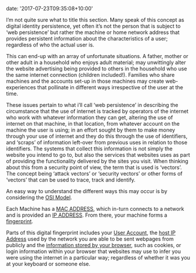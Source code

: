 
date: '2017-07-23T09:35:08+10:00'


<span style="font-weight: 400;">I’m not quite sure what to title this section. Many speak of this concept as <span class="textannotation disambiguated wl-thing" id="urn:local-text-annotation-yt9vbrswgsttwq9izj3ppeetg3ufdw1x" itemid="http://data.wordlift.io/wl0293/entity/digital_identity">digital identity</span> <span class="textannotation disambiguated wl-thing" id="urn:enhancement-70fb9b4d-e234-3c83-bb9a-b8fc05b5f0af" itemid="http://data.wordlift.io/wl0293/entity/persistence_computer_science">persistence</span>, yet often it’s not the person that is subject to ‘web <span class="textannotation disambiguated wl-thing" id="urn:enhancement-97834349-f33c-1316-e95d-33fd6e233637" itemid="http://data.wordlift.io/wl0293/entity/persistence_computer_science">persistence</span>’ but rather the machine or home <span class="textannotation disambiguated wl-thing" id="urn:enhancement-84e8965c-02d3-2477-3b8e-1fe66348d180" itemid="http://data.wordlift.io/wl0293/entity/network_address">network address</span> that provides persistent information about the characteristics of a <span class="textannotation disambiguated wl-thing" id="urn:enhancement-342eb926-d76a-b96d-3acc-531d7119272c" itemid="http://data.wordlift.io/wl0293/entity/user_computing">user</span>; regardless of who the actual <span class="textannotation disambiguated wl-thing" id="urn:enhancement-98481615-a778-26fe-dace-3db49977a552" itemid="http://data.wordlift.io/wl0293/entity/user_computing">user</span> is. </span>

<span style="font-weight: 400;">This can end-up with an array of unfortunate situations. A father, mother or other adult in a household who enjoys adult material; may unwittingly alter the website advertising being provided to others in the household who <span class="textannotation disambiguated wl-thing" id="urn:enhancement-c1392b23-0e25-df3f-1824-a3c3fbf33c6a" itemid="http://data.wordlift.io/wl0293/entity/use_law">use</span> the same <span class="textannotation disambiguated wl-organization" id="urn:enhancement-9c868d97-d0b5-5832-1ace-52a7053aac62" itemid="http://data.wordlift.io/wl0293/entity/internet_access">internet connection</span> (children included!). Families who share machines and the accounts set-up in those machines may create web-experiences that pollinate in different ways irrespective of the <span class="textannotation disambiguated wl-thing" id="urn:enhancement-8c3845e1-b106-df2e-bb19-3ed5afc4901c" itemid="http://data.wordlift.io/wl0293/entity/user_computing">user</span> at the time. </span>

<span style="font-weight: 400;">These issues pertain to what i’ll call ‘web <span class="textannotation disambiguated wl-thing" id="urn:enhancement-5e1d5167-2650-54a4-12a5-5782282549de" itemid="http://data.wordlift.io/wl0293/entity/persistence_computer_science">persistence</span>’ in describing the circumstance that the <span class="textannotation disambiguated wl-thing" id="urn:enhancement-bcb62d82-8db8-62bb-d77f-55d36240676a" itemid="http://data.wordlift.io/wl0293/entity/use_law">use</span> of internet is tracked by operators of the internet who work with whatever information they can get, altering the <span class="textannotation disambiguated wl-thing" id="urn:enhancement-834a4c1f-c066-01e5-2416-eefb03154c66" itemid="http://data.wordlift.io/wl0293/entity/use_law">use</span> of internet on that machine, in that <span class="textannotation disambiguated wl-thing" id="urn:enhancement-a77ba906-49ef-2a69-3738-7487dd9be40c" itemid="http://data.wordlift.io/wl0293/entity/location_geography">location</span>, from whatever account on the machine the <span class="textannotation disambiguated wl-thing" id="urn:enhancement-b720bf55-4128-e737-3312-795d90c9c615" itemid="http://data.wordlift.io/wl0293/entity/user_computing">user</span> is using; in an effort sought by them to make money through your <span class="textannotation disambiguated wl-thing" id="urn:enhancement-ee74ec76-efa5-1c9a-bcaa-81f0796f5f2d" itemid="http://data.wordlift.io/wl0293/entity/use_law">use</span> of internet and they do this through the <span class="textannotation disambiguated wl-thing" id="urn:enhancement-dae334dc-ccbd-c502-b83d-8d5a9fdd2f54" itemid="http://data.wordlift.io/wl0293/entity/use_law">use</span> of <span class="textannotation disambiguated wl-thing" id="urn:enhancement-46c245d3-48fe-2e68-296b-9ed95cd13ba9" itemid="http://data.wordlift.io/wl0293/entity/identifier">identifiers</span>, and ‘scraps’ of information left-over from previous uses in relation to those <span class="textannotation disambiguated wl-thing" id="urn:enhancement-23713751-b8f0-04fb-801e-e97b1f530cbe" itemid="http://data.wordlift.io/wl0293/entity/identifier">identifiers</span>. The systems that collect this information is not simply the website you intend to go to, but also the services that websites uses as part of providing the functionality delivered by the sites you visit. When thinking about this from a security point of view, the term that is used is ‘vectors’. The concept being ‘attack vectors’ or ‘security vectors’ or other forms of ‘vectors’ that can be used to trace, track and identify.</span>

An easy way to understand the different ways this may occur is by considering the [OSI Model](https://en.wikipedia.org/wiki/OSI_model).

Each Machine has a [MAC ADDRESS](https://en.wikipedia.org/wiki/MAC_address), which in-turn connects to a network and is provided an [IP ADDRESS](https://en.wikipedia.org/wiki/IP_address). From there, your machine forms a [fingerprint](https://en.wikipedia.org/wiki/Device_fingerprint).

Parts of this digital <span class="textannotation disambiguated wl-thing" id="urn:local-text-annotation-gz84f8wzobuxmmcp2du83s0jzyy63lay" itemid="http://data.wordlift.io/wl0293/entity/fingerprint">fingerprint</span> includes your [User Account](https://en.wikipedia.org/wiki/User_(computing)), the [host IP Address](http://lmgtfy.com/?q=ip+address) used by the network you are able to be sent webpages from publicly and the [information stored by your browser](https://en.wikipedia.org/wiki/Internet_privacy#Risks_to_Internet_privacy), such as cookies, or login information within your <span class="textannotation disambiguated wl-thing" id="urn:enhancement-534de5d7-6061-f2e1-aa10-29d4dc87e35b" itemid="http://data.wordlift.io/wl0293/entity/web_browser">browser</span> that websites may use to infer you were using the internet in a particular way; regardless of whether it was you at your <span class="textannotation disambiguated wl-thing" id="urn:local-text-annotation-8t7v1s2dg34tp74r8l26vzu00phk37ko" itemid="http://data.wordlift.io/wl0293/entity/computer_keyboard">keyboard</span> or someone else.
